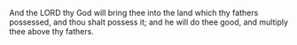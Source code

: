 And the LORD thy God will bring thee into the land which thy fathers possessed, and thou shalt possess it; and he will do thee good, and multiply thee above thy fathers.
